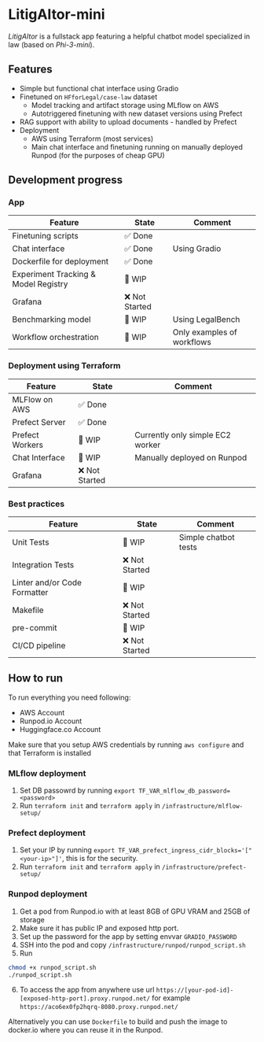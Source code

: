 # LitigAItor-mini

_LitigAItor_ is a fullstack app featuring a helpful chatbot model specialized in law (based on _Phi-3-mini_).

## Features

- Simple but functional chat interface using Gradio
- Finetuned on `HFforLegal/case-law` dataset
  - Model tracking and artifact storage using MLflow on AWS
  - Autotriggered finetuning with new dataset versions using Prefect
- RAG support with ability to upload documents - handled by Prefect
- Deployment
  - AWS using Terraform (most services)
  - Main chat interface and finetuning running on manually deployed Runpod (for the purposes of cheap GPU)


## Development progress

### App
| Feature         | State   | Comment                        |
|-----------------|---------|--------------------------------|
| Finetuning scripts      | ✅ Done | |
| Chat interface       | ✅ Done  | Using Gradio     |
|Dockerfile for deployment| ✅ Done | | 
| Experiment Tracking & Model Registry |  🚧 WIP | | 
| Grafana  | ❌ Not Started  |
| Benchmarking model | 🚧 WIP | Using LegalBench |
|Workflow orchestration| 🚧 WIP | Only examples of workflows |


### Deployment using Terraform
| Feature         | State   | Comment                        |
|-----------------|---------|--------------------------------|
| MLFlow on AWS     | ✅ Done | |
| Prefect Server | ✅ Done | |
| Prefect Workers       | 🚧 WIP   | Currently only simple EC2 worker   |
| Chat Interface | 🚧 WIP | Manually deployed on Runpod |
| Grafana | ❌ Not Started | | 


### Best practices
| Feature         | State   | Comment                        |
|-----------------|---------|--------------------------------|
|Unit Tests| 🚧 WIP | Simple chatbot tests |
| Integration Tests| ❌ Not Started  | |
| Linter and/or Code Formatter |🚧 WIP | |  
| Makefile| ❌ Not Started   | |
| pre-commit | 🚧 WIP | |
| CI/CD pipeline | ❌ Not Started | | 

## How to run

To run everything you need following:
- AWS Account
- Runpod.io Account
- Huggingface.co Account

Make sure that you setup AWS credentials by running `aws configure` and that Terraform is installed

### MLflow deployment

1. Set DB passowrd by running `export TF_VAR_mlflow_db_password=<password>`
2. Run `terraform init` and `terraform apply` in `/infrastructure/mlflow-setup/`

### Prefect deployment

1. Set your IP by running `export TF_VAR_prefect_ingress_cidr_blocks='["<your-ip>"]'`, this is for the security.
2. Run `terraform init` and `terraform apply` in `/infrastructure/prefect-setup/`

### Runpod deployment

1. Get a pod from Runpod.io with at least 8GB of GPU VRAM and 25GB of storage
2. Make sure it has public IP and exposed http port.
3. Set up the password for the app by setting envvar `GRADIO_PASSWORD`  
4. SSH into the pod and copy `/infrastructure/runpod/runpod_script.sh`
5. Run 
  ```bash
  chmod +x runpod_script.sh
  ./runpod_script.sh
  ```
6. To access the app from anywhere use url `https://[your-pod-id]-[exposed-http-port].proxy.runpod.net/` for example `https://aco6ex0fp2hqrq-8080.proxy.runpod.net/`

Alternatively you can use `Dockerfile` to build and push the image to docker.io where you can reuse it in the Runpod.

